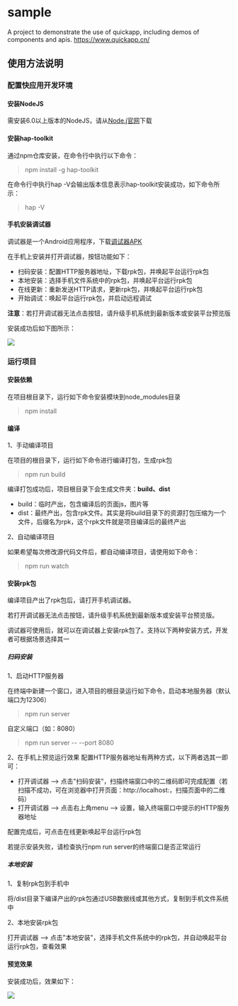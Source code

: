 # sample
A project to demonstrate the use of quickapp, including demos of components and apis. https://www.quickapp.cn/
## 使用方法说明
### 配置快应用开发环境
#### 安装NodeJS
需安装6.0以上版本的NodeJS，请从[Node.j官网](https://nodejs.org/en/)下载
#### 安装hap-toolkit
通过npm仓库安装，在命令行中执行以下命令：
> npm install -g hap-toolkit  

在命令行中执行hap -V会输出版本信息表示hap-toolkit安装成功，如下命令所示：
> hap -V
#### 手机安装调试器
调试器是一个Android应用程序，下载[调试器APK](https://statres.quickapp.cn/quickapp/quickapp/201803/file/quickapp_debugger.apk)

在手机上安装并打开调试器，按钮功能如下：

* 扫码安装：配置HTTP服务器地址，下载rpk包，并唤起平台运行rpk包
* 本地安装：选择手机文件系统中的rpk包，并唤起平台运行rpk包
* 在线更新：重新发送HTTP请求，更新rpk包，并唤起平台运行rpk包
* 开始调试：唤起平台运行rpk包，并启动远程调试  

**注意**：若打开调试器无法点击按钮，请升级手机系统到最新版本或安装平台预览版

安装成功后如下图所示：  

![](https://doc.quickapp.cn/tutorial/getting-started/build-environment.png)

### 运行项目
#### 安装依赖
在项目根目录下，运行如下命令安装模块到node_modules目录
> npm install

#### 编译  
1、手动编译项目  

在项目的根目录下，运行如下命令进行编译打包，生成rpk包  

> npm run build  

编译打包成功后，项目根目录下会生成文件夹：**build、dist**
* build：临时产出，包含编译后的页面js，图片等
* dist：最终产出，包含rpk文件。其实是将build目录下的资源打包压缩为一个文件，后缀名为rpk，这个rpk文件就是项目编译后的最终产出  

2、自动编译项目  

如果希望每次修改源代码文件后，都自动编译项目，请使用如下命令：  

> npm run watch  

#### 安装rpk包  

编译项目产出了rpk包后，请打开手机调试器。

若打开调试器无法点击按钮，请升级手机系统到最新版本或安装平台预览版。

调试器可使用后，就可以在调试器上安装rpk包了。支持以下两种安装方式，开发者可根据场景选择其一

##### 扫码安装  

1、启动HTTP服务器

在终端中新建一个窗口，进入项目的根目录运行如下命令，启动本地服务器（默认端口为12306）

> npm run server  

自定义端口（如：8080）

> npm run server -- --port 8080  

2、在手机上预览运行效果
配置HTTP服务器地址有两种方式，以下两者选其一即可：

* 打开调试器 --> 点击"扫码安装"，扫描终端窗口中的二维码即可完成配置（若扫描不成功，可在浏览器中打开页面：http://localhost:<your port>，扫描页面中的二维码）
* 打开调试器 --> 点击右上角menu --> 设置，输入终端窗口中提示的HTTP服务器地址  
  
配置完成后，可点击在线更新唤起平台运行rpk包

若提示安装失败，请检查执行npm run server的终端窗口是否正常运行

##### 本地安装
1、复制rpk包到手机中

将<ProjectName>/dist目录下编译产出的rpk包通过USB数据线或其他方式，复制到手机文件系统中

2、本地安装rpk包

打开调试器 --> 点击"本地安装"，选择手机文件系统中的rpk包，并自动唤起平台运行rpk包，查看效果  

#### 预览效果
安装成功后，效果如下：  

![](https://github.com/quickappcn/sample/blob/master/src/common/index-snapshot.png?raw=true)
